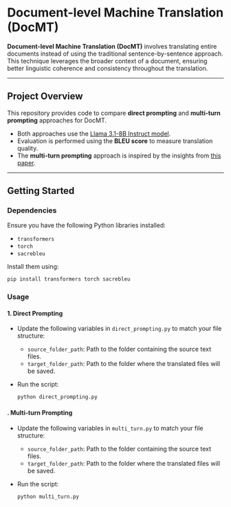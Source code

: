 # **Document-level Machine Translation (DocMT)**

**Document-level Machine Translation (DocMT)** involves translating entire documents instead of using the traditional sentence-by-sentence approach. This technique leverages the broader context of a document, ensuring better linguistic coherence and consistency throughout the translation.

---

## **Project Overview**  
This repository provides code to compare **direct prompting** and **multi-turn prompting** approaches for DocMT.  
- Both approaches use the [Llama 3.1-8B Instruct model](https://huggingface.co/meta-llama/Llama-3.1-8B-Instruct).  
- Evaluation is performed using the **BLEU score** to measure translation quality.  
- The **multi-turn prompting** approach is inspired by the insights from [this paper](https://arxiv.org/pdf/2409.06790).  

---

## **Getting Started**  

### **Dependencies**  
Ensure you have the following Python libraries installed:  
- `transformers`  
- `torch`  
- `sacrebleu`  

Install them using:  
```bash
pip install transformers torch sacrebleu
```

### **Usage**  

#### 1. Direct Prompting  
- Update the following variables in `direct_prompting.py` to match your file structure:  
  - `source_folder_path`: Path to the folder containing the source text files.  
  - `target_folder_path`: Path to the folder where the translated files will be saved.  

- Run the script:  
  ```bash
  python direct_prompting.py
  ```

#### . Multi-turn Prompting
- Update the following variables in `multi_turn.py` to match your file structure:
  - `source_folder_path`: Path to the folder containing the source text files.  
  - `target_folder_path`: Path to the folder where the translated files will be saved.  

- Run the script:  
  ```bash
  python multi_turn.py
  ```
